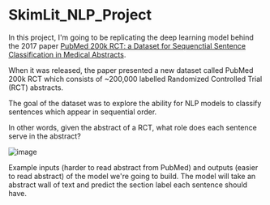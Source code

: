 # SkimLit_NLP_Project
In this project, I'm going to be replicating the deep learning model behind the 2017 paper [PubMed 200k RCT: a Dataset for Sequenctial Sentence Classification in Medical Abstracts](https://arxiv.org/abs/1710.06071).

When it was released, the paper presented a new dataset called PubMed 200k RCT which consists of ~200,000 labelled Randomized Controlled Trial (RCT) abstracts.

The goal of the dataset was to explore the ability for NLP models to classify sentences which appear in sequential order.

In other words, given the abstract of a RCT, what role does each sentence serve in the abstract?

![image](https://github.com/user-attachments/assets/a001cc72-1253-4fe5-8abf-ae8d544bc5fa)

Example inputs (harder to read abstract from PubMed) and outputs (easier to read abstract) of the model we're going to build. The model will take an abstract wall of text and predict the section label each sentence should have.


